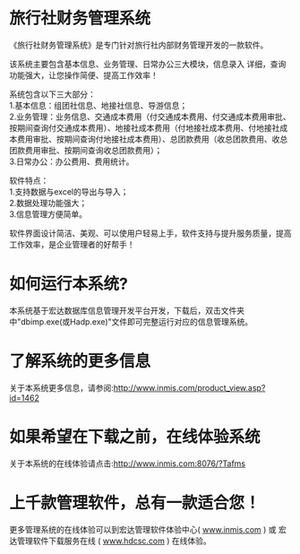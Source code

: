 # 旅行社财务管理系统

《旅行社财务管理系统》是专门针对旅行社内部财务管理开发的一款软件。

该系统主要包含基本信息、业务管理、日常办公三大模块，信息录入 详细，查询功能强大，让您操作简便、提高工作效率！ 

系统包含以下三大部分：   
1.基本信息：组团社信息、地接社信息、导游信息；   
2.业务管理：业务信息、交通成本费用（付交通成本费用、付交通成本费用审批、按期间查询付交通成本费用）、地接社成本费用（付地接社成本费用、付地接社成本费用审批、按期间查询付地接社成本费用）、总团款费用（收总团款费用、收总团款费用审批、按期间查询收总团款费用）；   
3.日常办公：办公费用、费用统计。 

软件特点：   
1.支持数据与excel的导出与导入；   
2.数据处理功能强大；   
3.信息管理方便简单。 

软件界面设计简洁、美观、可以使用户轻易上手，软件支持与提升服务质量，提高工作效率，是企业管理者的好帮手！

# 如何运行本系统?

本系统基于宏达数据库信息管理开发平台开发，下载后，双击文件夹中"dbimp.exe(或Hadp.exe)"文件即可完整运行对应的信息管理系统。

# 了解系统的更多信息

关于本系统更多信息，请参阅:http://www.inmis.com/product_view.asp?id=1462

# 如果希望在下载之前，在线体验系统

关于本系统的在线体验请点击:http://www.inmis.com:8076/?Tafms

# 上千款管理软件，总有一款适合您！

更多管理系统的在线体验可以到宏达管理软件体验中心( www.inmis.com ) 或 宏达管理软件下载服务在线 ( www.hdcsc.com ) 在线体验。

